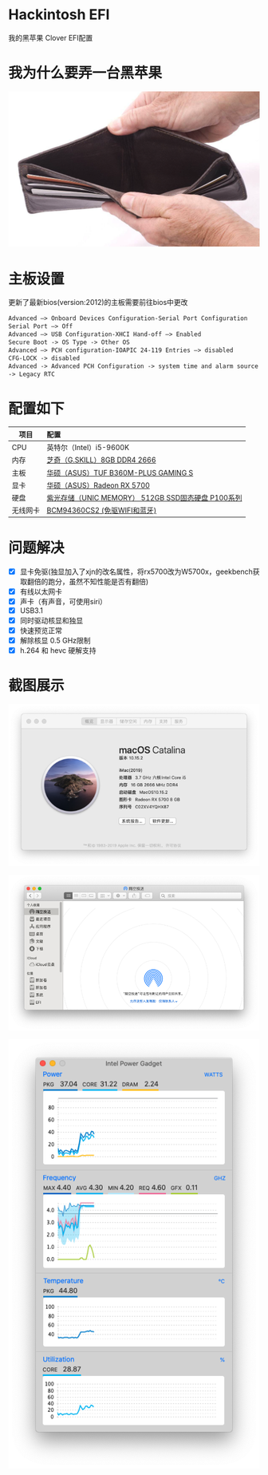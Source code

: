 # Hackintosh EFI
我的黑苹果 Clover EFI配置

# 我为什么要弄一台黑苹果
![](screenshots/no_money.png)

# 主板设置
更新了最新bios(version:2012)的主板需要前往bios中更改
```
Advanced —> Onboard Devices Configuration-Serial Port Configuration Serial Port —> Off
Advanced —> USB Configuration-XHCI Hand-off —> Enabled
Secure Boot -> OS Type -> Other OS
Advanced —> PCH configuration-IOAPIC 24-119 Entries —> disabled
CFG-LOCK -> disabled
Advanced -> Advanced PCH Configuration -> system time and alarm source -> Legacy RTC
```

# 配置如下

| 项目        | 配置   |
| --------   | :-----  |
| CPU        | 英特尔（Intel）i5-9600K | 
| 内存        |   [芝奇（G.SKILL）8GB DDR4 2666](https://item.jd.com/7063936.html)                           |
| 主板        |   [华硕（ASUS）TUF B360M-PLUS GAMING S](https://item.jd.com/8074512.html)                    | 
| 显卡        |   [华硕（ASUS）Radeon RX 5700](https://item.jd.com/100003842991.html)                        | 
| 硬盘        |   [紫光存储（UNIC MEMORY） 512GB SSD固态硬盘 P100系列](https://item.jd.com/100003031751.html)   | 
|无线网卡      |   [BCM94360CS2 (免驱WIFI和蓝牙)](https://item.taobao.com/item.htm?spm=a1z09.2.0.0.16d52e8dhvtHEC&id=611287782442&_u=c1k395q4d696)|

# 问题解决

- [x] 显卡免驱(独显加入了xjn的改名属性，将rx5700改为W5700x，geekbench获取翻倍的跑分，虽然不知性能是否有翻倍)
- [x] 有线以太网卡
- [x] 声卡（有声音，可使用siri）
- [x] USB3.1
- [x] 同时驱动核显和独显
- [x] 快速预览正常
- [x] 解除核显 0.5 GHz限制
- [x] h.264 和 hevc 硬解支持

# 截图展示

![关于本机](screenshots/aboutme.png)

![隔空投送](screenshots/airdrop.png)

![核显硬解h265 4k hdr](screenshots/intel_graphics.png)
